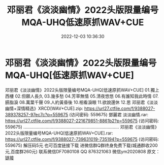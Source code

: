 ﻿---
title: 邓丽君《淡淡幽情》2022头版限量编号MQA-UHQ低速原抓WAV+CUE
date: 2022-12-03 10:36:30
categories: 新碟专辑、稀有等精品
tags: 华语中文
---
# 邓丽君《淡淡幽情》2022头版限量编号MQA-UHQ[低速原抓WAV+CUE]

邓丽君《淡淡幽情》2022头版限量编号MQA-UHQ[低速原抓WAV+CUE]
01.獨上西樓
02.但願人長久
03.幾多愁
04.芳草無情
05.清夜悠悠
06.有誰知我此時情
07.臙脂淚
08.萬葉千聲
09.人約黃昏後
10.相看淚眼
11.欲說還休
12.思
邓丽君《淡淡幽情+深情精选》XRCD[WAV+CUE].zip: https://url27.ctfile.com/f/9388027-389378257-97ec7c?p=559675
(访问密码: 559675)
鄧麗君 淡淡幽情.rar: https://url27.ctfile.com/f/9388027-221679851-8861b2?p=559675
(访问密码: 559675)
.............................................................................
邓丽君《淡淡幽情》2022头版限量编号MQA-UHQ[低速原抓WAV+CUE].rar: https://url27.ctfile.com/f/9388027-739631019-735194?p=559675
(访问密码: 559675)
解压码5元
也可百度链接下载
进微信群Q群终身免费下载(城通群收200元,百度群260元)
联系微信DF7080108 QQ 876321063
微信ym2020808
原文：[链接](https://blog.sina.com.cn/s/blog_1647c7e76010310ff.html)